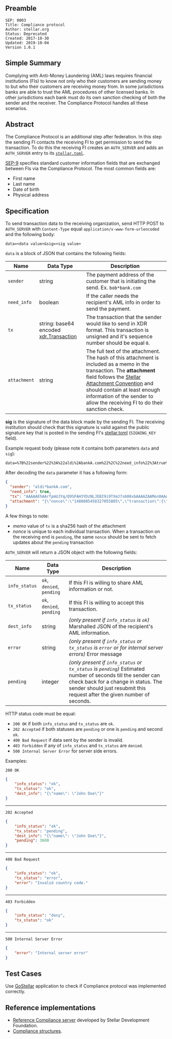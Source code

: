 ## Preamble

```
SEP: 0003
Title: Compliance protocol
Author: stellar.org
Status: Deprecated
Created: 2017-10-30
Updated: 2019-10-04
Version 1.0.1
```

## Simple Summary
Complying with Anti-Money Laundering (AML) laws requires financial institutions (FIs) to know not only who their customers are sending money to but who their customers are receiving money from. In some jurisdictions banks are able to trust the AML procedures of other licensed banks. In other jurisdictions each bank must do its own sanction checking of both the sender and the receiver. The Compliance Protocol handles all these scenarios.

## Abstract

The Compliance Protocol is an additional step after federation. In this step the sending FI contacts the receiving FI to get permission to send the transaction. To do this the receiving FI creates an `AUTH_SERVER` and adds an `AUTH_SERVER` entry to its [`stellar.toml`](sep-0001.md).

[SEP-9](sep-0009.md) specifies standard customer information fields that are exchanged between FIs via the Compliance Protocol. The most common fields are:

* First name
* Last name
* Date of birth
* Physical address

## Specification

To send transaction data to the receiving organization, send HTTP POST to `AUTH_SERVER` with `Content-Type` equal `application/x-www-form-urlencoded` and the following body:
```
data=<data value>&sig=<sig value>
```

`data` is a block of JSON that contains the following fields:

Name | Data Type | Description
-----|-----------|------------
`sender` | string | The payment address of the customer that is initiating the send. Ex. `bob*bank.com`
`need_info` | boolean | If the caller needs the recipient's AML info in order to send the payment.
`tx` | string: base64 encoded [xdr.Transaction](https://github.com/stellar/stellar-core/blob/4961b8bb4a64c68838632c5865389867e9f02840/src/xdr/Stellar-transaction.x#L297-L322) | The transaction that the sender would like to send in XDR format. This transaction is unsigned and it's sequence number should be equal `0`.
`attachment` | string | The full text of the attachment. The hash of this attachment is included as a memo in the transaction. The **attachment** field follows the [Stellar Attachment Convention](https://www.stellar.org/developers/guides/attachment.html) and should contain at least enough information of the sender to allow the receiving FI to do their sanction check.

**sig** is the signature of the data block made by the sending FI. The receiving institution should check that this signature is valid against the public signature key that is posted in the sending FI's [stellar.toml](https://www.stellar.org/developers/guides/concepts/stellar-toml.html) (`SIGNING_KEY` field).

Example request body (please note it contains both parameters `data` and `sig`):
```
data=%7B%22sender%22%3A%22aldi%2AbankA.com%22%2C%22need_info%22%3Atrue%2C%22tx%22%3A%22AAAAAEhAArfpmUJYq%2FQ9SFAH3YDzNLJEBI9i9TXmJ7s608xbAAAAZAAMon0AAAAJAAAAAAAAAAPUg1%2FwDrMDozn8yfiCA8LLC0wF10q5n5lo0GiFQXpPsAAAAAEAAAAAAAAAAQAAAADdvkoXq6TXDV9IpguvNHyAXaUH4AcCLqhToJpaG6cCyQAAAAAAAAAAAJiWgAAAAAA%3D%22%2C%22attachment%22%3A%22%7B%5C%22nonce%5C%22%3A%5C%221488805458327055805%5C%22%2C%5C%22transaction%5C%22%3A%7B%5C%22sender_info%5C%22%3A%7B%5C%22address%5C%22%3A%5C%22678+Mission+St%5C%22%2C%5C%22city%5C%22%3A%5C%22San+Francisco%5C%22%2C%5C%22country%5C%22%3A%5C%22US%5C%22%2C%5C%22first_name%5C%22%3A%5C%22Aldi%5C%22%2C%5C%22last_name%5C%22%3A%5C%22Dobbs%5C%22%7D%2C%5C%22route%5C%22%3A%5C%221%5C%22%2C%5C%22note%5C%22%3A%5C%22%5C%22%2C%5C%22extra%5C%22%3A%5C%22%5C%22%7D%2C%5C%22operations%5C%22%3Anull%7D%22%7D&sig=KgvyQTZsZQoaMy8jdwCUfLayfgfFMUdZJ%2B0BIvEwiH5aJhBXvhV%2BipRok1asjSCUS%2FUaGeGKDoizS1%2BtFiiyAA%3D%3D

```

After decoding the `data` parameter it has a following form:

```json
{
  "sender": "aldi*bankA.com",
  "need_info": true,
  "tx": "AAAAAEhAArfpmUJYq/Q9SFAH3YDzNLJEBI9i9TXmJ7s608xbAAAAZAAMon0AAAAJAAAAAAAAAAPUg1/wDrMDozn8yfiCA8LLC0wF10q5n5lo0GiFQXpPsAAAAAEAAAAAAAAAAQAAAADdvkoXq6TXDV9IpguvNHyAXaUH4AcCLqhToJpaG6cCyQAAAAAAAAAAAJiWgAAAAAA=",
  "attachment": "{\"nonce\":\"1488805458327055805\",\"transaction\":{\"sender_info\":{\"address\":\"678 Mission St\",\"city\":\"San Francisco\",\"country\":\"US\",\"first_name\":\"Aldi\",\"last_name\":\"Dobbs\"},\"route\":\"1\",\"note\":\"\",\"extra\":\"\"},\"operations\":null}"
}
```

A few things to note:

- *memo* value of `tx` is a sha256 hash of the attachment
- *nonce* is unique to each individual transaction. When a transaction on the receiving end is `pending`, the same `nonce` should be sent to fetch updates about the `pending` transaction

`AUTH_SERVER` will return a JSON object with the following fields:

Name | Data Type | Description
-----|-----------|------------
`info_status` | `ok`, `denied`, `pending` | If this FI is willing to share AML information or not.
`tx_status` | `ok`, `denied`, `pending` | If this FI is willing to accept this transaction.
`dest_info` | string | *(only present if `info_status` is `ok`)* Marshalled JSON of the recipient's AML information.
`error` | string | *(only present if `info_status` or `tx_status` is `error` or for internal server errors)* Error message
`pending` | integer | *(only present if `info_status` or `tx_status` is `pending`)* Estimated number of seconds till the sender can check back for a change in status. The sender should just resubmit this request after the given number of seconds.

HTTP status code must be equal:
* `200 OK` if both `info_status` and `tx_status` are `ok`.
* `202 Accepted` if both statuses are `pending` or one is `pending` and second `ok`.
* `400 Bad Request` if data sent by the sender is invalid.
* `403 Forbidden` if any of `info_status` and `tx_status` are `denied`.
* `500 Internal Server Error` for server side errors.

Examples:

```
200 OK
```
```json
{
    "info_status": "ok",
    "tx_status": "ok",
    "dest_info": "{\"name\": \"John Doe\"}"
}
```
---
```
202 Accepted
```
```json
{
    "info_status": "ok",
    "tx_status": "pending",
    "dest_info": "{\"name\": \"John Doe\"}",
    "pending": 3600
}
```
---
```
400 Bad Request
```
```json
{
    "info_status": "ok",
    "tx_status": "error",
    "error": "Invalid country code."
}
```
---
```
403 Forbidden
```
```json
{
    "info_status": "deny",
    "tx_status": "ok"
}
```
---
```
500 Internal Server Error
```
```json
{
    "error": "Internal server error"
}
```

## Test Cases

Use [GoStellar](https://gostellar.org/) application to check if Compliance protocol was implemented correctly.

## Reference implementations

* [Reference Compliance server](https://github.com/stellar/bridge-server/blob/master/readme_compliance.md) developed by Stellar Development Foundation.
* [Compliance structures](https://github.com/stellar/go/tree/master/protocols/compliance).

